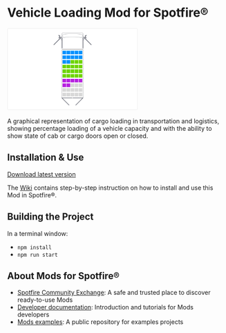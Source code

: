 # Vehicle Loading Mod for Spotfire®

<img src="assets/vehicleloading.png" width="60%"/>

A graphical representation of cargo loading in transportation and logistics, showing percentage loading of a vehicle capacity and with the ability to show state of cab or cargo doors open or closed.

## Installation & Use

[Download latest version](https://github.com/spotfiresoftware/spotfire-mod-vehicleloading/releases)

The [Wiki](https://github.com/spotfiresoftware/spotfire-mod-vehicleloading/wiki) contains step-by-step instruction on how to install and use this Mod in Spotfire®.

## Building the Project

In a terminal window:
- `npm install`
- `npm run start`

## About Mods for Spotfire®
-   [Spotfire Community Exchange](https://community.spotfire.com/files/): A safe and trusted place to discover ready-to-use Mods
-   [Developer documentation](https://spotfiresoftware.github.io/spotfire-mods/docs/): Introduction and tutorials for Mods developers
-   [Mods examples](https://github.com/TIBCOSoftware/spotfire-mods/): A public repository for examples projects

